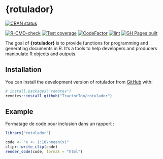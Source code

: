 
<!-- README.md is generated from README.Rmd. Please edit that file -->

# {rotulador}

<!-- badges: start -->

[![CRAN
status](https://www.r-pkg.org/badges/version/rotulador)](https://CRAN.R-project.org/package=rotulador)

[![R-CMD-check](https://github.com/TractorTom/rotulador/actions/workflows/R-CMD-check.yaml/badge.svg)](https://github.com/TractorTom/rotulador/actions/workflows/R-CMD-check.yaml)
[![Test
coverage](https://codecov.io/gh/TractorTom/rotulador/branch/main/graph/badge.svg)](https://app.codecov.io/gh/TractorTom/rotulador?branch=main)
[![CodeFactor](https://www.codefactor.io/repository/github/tractortom/rotulador/badge/main)](https://www.codefactor.io/repository/github/tractortom/rotulador/overview/main)
[![lint](https://github.com/TractorTom/rotulador/actions/workflows/lint.yaml/badge.svg)](https://github.com/TractorTom/rotulador/actions/workflows/lint.yaml)
[![GH Pages
built](https://github.com/TractorTom/rotulador/actions/workflows/pkgdown.yaml/badge.svg)](https://github.com/TractorTom/rotulador/actions/workflows/pkgdown.yaml)
<!-- badges: end -->

The goal of **{rotulador}** is to provide functions for programming and
generating documents in R. It’s a tools to help developers and producers
manipulate R objects and outputs.

## Installation

You can install the development version of rotulador from
[GitHub](https://github.com/) with:

``` r
# install.packages("remotes")
remotes::install_github("TractorTom/rotulador")
```

## Example

Formatage de code pour inclusion dans un rapport :

``` r
library("rotulador")

code <- "x <- 1:10\nmean(x)"
clipr::write_clip(code)
render_code(code, format = "html")
```
